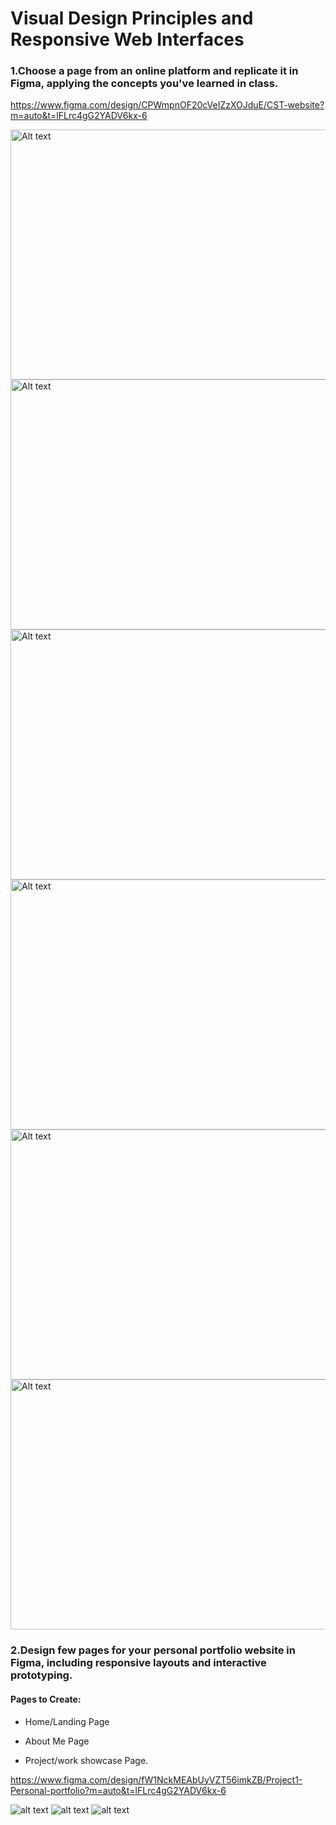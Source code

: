  # Visual Design Principles and Responsive Web Interfaces
### 1.Choose a page from an online platform and  replicate it in Figma, applying the concepts you've learned in class.

https://www.figma.com/design/CPWmpnOF20cVeIZzXOJduE/CST-website?m=auto&t=lFLrc4gG2YADV6kx-6 

<img src = "cst website 1.png" alt="Alt text" width="700" height="400"> 
<img src = "cst website 2.png" alt="Alt text" width="700" height="400">
<img src = "cst website 3.png" alt="Alt text" width="700" height="400">
<img src = "cst website 4.png" alt="Alt text" width="700" height="400">
<img src = "cst website 5.png" alt="Alt text" width="700" height="400">
<img src = "cst website 6.png" alt="Alt text" width="700" height="400">


### 2.Design few pages for your personal portfolio website in Figma, including responsive layouts and interactive prototyping.

#### Pages to Create:

- Home/Landing Page

- About Me Page

- Project/work showcase Page.  

https://www.figma.com/design/fW1NckMEAbUyVZT56imkZB/Project1-Personal-portfolio?m=auto&t=lFLrc4gG2YADV6kx-6

![alt text](<Screenshot (2).png>)
![alt text](<Screenshot (3).png>)
![alt text](<Screenshot (4).png>)
